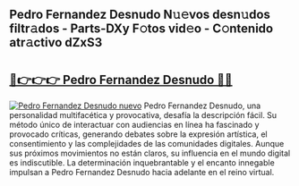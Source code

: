 ## Pedro Fernandez Desnudo N𝚞𝚎vos desn𝚞dos filtr𝚊dos - Parts-DXy F𝚘tos vid𝚎o - C𝚘ntenido atr𝚊ctivo dZxS3

# <h2><a href="http://mb16v7o.tromn.icu/?c=Pedro+Fernandez+Desnudo">🔗👉👉👉 Pedro Fernandez Desnudo 🔗🔗</a></h2>

[![Pedro Fernandez Desnudo nuevo](https://i.imgur.com/pEAQMta.gif)](http://mb16v7o.tromn.icu/?c=Pedro+Fernandez+Desnudo)
Pedro Fernandez Desnudo, una personalidad multifacética y provocativa, desafía la descripción fácil. Su método único de interactuar con audiencias en línea ha fascinado y provocado críticas, generando debates sobre la expresión artística, el consentimiento y las complejidades de las comunidades digitales. Aunque sus próximos movimientos no están claros, su influencia en el mundo digital es indiscutible. La determinación inquebrantable y el encanto innegable impulsan a Pedro Fernandez Desnudo hacia adelante en el reino virtual.
